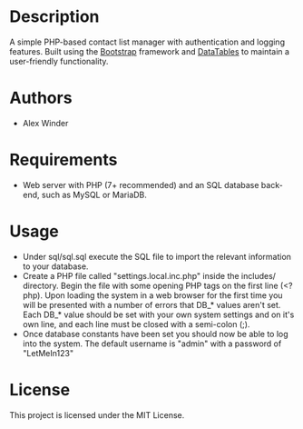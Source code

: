 # Description

A simple PHP-based contact list manager with authentication and logging features. Built using the [Bootstrap](https://getbootstrap.com/) framework and [DataTables](https://datatables.net/) to maintain a user-friendly functionality.

# Authors

* Alex Winder 

# Requirements

* Web server with PHP (7+ recommended) and an SQL database back-end, such as MySQL or MariaDB.

# Usage

- Under sql/sql.sql execute the SQL file to import the relevant information to your database.
- Create a PHP file called "settings.local.inc.php" inside the includes/ directory. Begin the file with some opening PHP tags on the first line (<?php). Upon loading the system in a web browser for the first time you will be presented with a number of errors that DB_* values aren't set. Each DB_* value should be set with your own system settings and on it's own line, and each line must be closed with a semi-colon (;).
- Once database constants have been set you should now be able to log into the system. The default username is "admin" with a password of "LetMeIn123"

# License

This project is licensed under the MIT License.